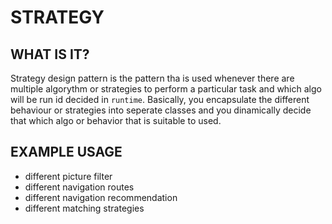 # STRATEGY

## WHAT IS IT?

Strategy design pattern is the pattern tha is used whenever there are multiple algorythm or strategies to perform a particular task and which algo will be run id decided in `runtime`. Basically, you encapsulate the different behaviour or strategies into seperate classes and you dinamically decide that which algo or behavior that is suitable to used.

## EXAMPLE USAGE

- different picture filter
- different navigation routes
- different navigation recommendation
- different matching strategies
